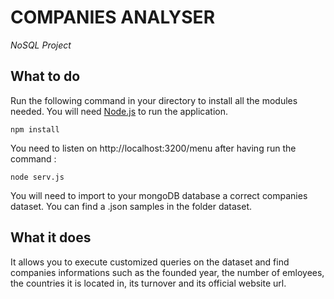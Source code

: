 # COMPANIES ANALYSER

*NoSQL Project*

## What to do
Run the following command in your directory to install all the modules needed.
You will need [Node.js](https://nodejs.org/en/) to run the application.
```node
npm install
```
You need to listen on http://localhost:3200/menu after having run the command :  
```command
node serv.js
```
You will need to import to your mongoDB database a correct companies dataset.
You can find a .json samples in the folder dataset.

## What it does
It allows you to execute customized queries on the dataset and find companies informations such as the founded year, the number of emloyees, the countries it is located in, its turnover and its official website url.

